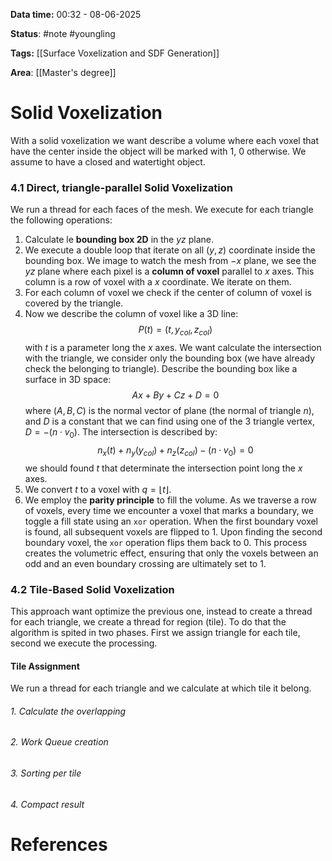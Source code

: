 **Data time:** 00:32 - 08-06-2025

**Status**: #note #youngling 

**Tags:** [[Surface Voxelization and SDF Generation]]

**Area**: [[Master's degree]]
# Solid Voxelization

With a solid voxelization we want describe a volume where each voxel that have the center inside the object will be marked with 1, 0 otherwise. We assume to have a closed and watertight object.
### 4.1 Direct, triangle-parallel Solid Voxelization
We run a thread for each faces of the mesh. We execute for each triangle the following operations:
1. Calculate le **bounding box 2D** in the $yz$ plane. 
2. We execute a double loop that iterate on all $(y,z)$ coordinate inside the bounding box. We image to watch the mesh from $-x$ plane, we see the $yz$ plane where each pixel is a **column of voxel** parallel to $x$ axes. This column is a row of voxel with a $x$ coordinate. We iterate on them.
3. For each column of voxel we check if the center of column of voxel is covered by the triangle.
4. Now we describe the column of voxel like a 3D line:
$$
P(t) = (t, y_{col}, z_{col})
$$
	with $t$ is a parameter long the $x$ axes. We want calculate the intersection with the triangle, we consider only the bounding box (we have already check the belonging to triangle). Describe the bounding box like a surface in 3D space:
$$
	Ax + By + Cz + D= 0
$$
	where $(A, B, C)$ is the normal vector of plane (the normal of triangle $n$), and $D$ is a constant that we can find using one of the 3 triangle vertex, $D = -(n \cdot v_0)$. The intersection is described by:
$$
	n_x(t) + n_y (y_{col}) + n_z(z_{col}) - (n \cdot v_0)= 0
$$
	we should found $t$ that determinate the intersection point long the $x$ axes.
5. We convert $t$ to a voxel with $q = \lfloor t \rfloor$.
6. We employ the **parity principle** to fill the volume. As we traverse a row of voxels, every time we encounter a voxel that marks a boundary, we toggle a fill state using an `xor` operation. When the first boundary voxel is found, all subsequent voxels are flipped to 1. Upon finding the second boundary voxel, the `xor` operation flips them back to 0. This process creates the volumetric effect, ensuring that only the voxels between an odd and an even boundary crossing are ultimately set to 1.

### 4.2 Tile-Based Solid Voxelization
This approach want optimize the previous one, instead to create a thread for each triangle, we create a thread for region (tile). To do that the algorithm is spited in two phases. First we assign triangle for each tile, second we execute the processing.

#### Tile Assignment
We run a thread for each triangle and we calculate at which tile it belong.
###### 1. Calculate the overlapping
###### 2.  Work Queue creation
###### 3. Sorting per tile
###### 4. Compact result


# References